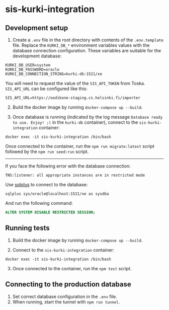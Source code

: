 # sis-kurki-integration

## Development setup

1. Create a `.env` file in the root directory with contents of the `.env.template` file. Replace the `KURKI_DB_*` environment variables values with the database connection configuration. These variables are suitable for the development database:

```
KURKI_DB_USER=system
KURKI_DB_PASSWORD=oracle
KURKI_DB_CONNECTION_STRING=kurki-db:1521/xe
```

You will need to request the value of the `SIS_API_TOKEN` from Toska. `SIS_API_URL` can be configured like this:

```
SIS_API_URL=https://oodikone-staging.cs.helsinki.fi/importer
```

2. Build the docker image by running `docker-compose up --build`.

3. Once database is running (indicated by the log message `Database ready to use. Enjoy! ;)` in the `kurki-db` container), connect to the `sis-kurki-integration` container:

```
docker exec -it sis-kurki-integration /bin/bash
```

Once connected to the container, run the `npm run migrate:latest` script followed by the `npm run seed:run` script.

---

If you face the following error with the database connection:

```
TNS:listener: all appropriate instances are in restricted mode
```

Use [sqlplus](https://zwbetz.com/install-sqlplus-on-a-mac/) to connect to the database:

```
sqlplus sys/oracle@localhost:1521/xe as sysdba
```

And run the following command:

```sql
ALTER SYSTEM DISABLE RESTRICTED SESSION;
```

## Running tests

1. Build the docker image by running `docker-compose up --build`.

2. Connect to the `sis-kurki-integration` container:

```
docker exec -it sis-kurki-integration /bin/bash
```

3. Once connected to the container, run the `npm test` script.

## Connecting to the production database

1. Set correct database configuration in the `.env` file.
2. When running, start the tunnel with `npm run tunnel`.
